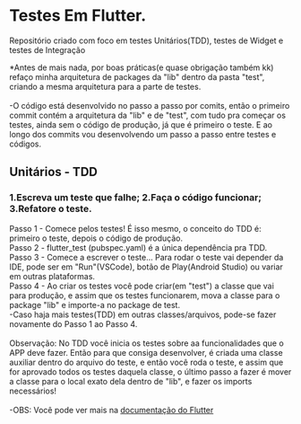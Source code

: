 # Testes Em Flutter.

Repositório criado com foco em testes Unitários(TDD), testes de Widget e testes de Integração

*Antes de mais nada, por boas práticas(e quase obrigação também kk) refaço minha arquitetura de packages da "lib" dentro da pasta "test", criando a mesma arquitetura para a parte de testes.<br><br>
-O código está desenvolvido no passo a passo por comits, então o primeiro commit contém a arquitetura da "lib" e de "test", com tudo pra começar os testes, ainda sem o código de produção, já que é primeiro o teste. E ao longo dos commits vou desenvolvendo um passo a passo entre testes e códigos.<br>

## Unitários - TDD
### 1.Escreva um teste que falhe; 2.Faça o código funcionar; 3.Refatore o teste.<br>
Passo 1 - Comece pelos testes! É isso mesmo, o conceito do TDD é: primeiro o teste, depois o código de produção.<br>
Passo 2 - flutter_test (pubspec.yaml) é a única dependência pra TDD.<br>
Passo 3 - Comece a escrever o teste... Para rodar o teste vai depender da IDE, pode ser em "Run"(VSCode), botão de Play(Android Studio) ou variar em outras plataformas.<br>
Passo 4 - Ao criar os testes você pode criar(em "test") a classe que vai para produção, e assim que os testes funcionarem, mova a classe para o package "lib" e importe-a no package de test.<br>
-Caso haja mais testes(TDD) em outras classes/arquivos, pode-se fazer novamente do Passo 1 ao Passo 4.<br><br>
Observação: No TDD você inicia os testes sobre aa funcionalidades que o APP deve fazer. Então para que consiga desenvolver, é criada uma classe auxiliar dentro do arquivo do teste, e então você roda o teste, e assim que for aprovado todos os testes daquela classe, o último passo a fazer é mover a classe para o local exato dela dentro de "lib", e fazer os imports necessários!<br><br>
-OBS: Você pode ver mais na <a href="https://codelabs.developers.google.com/codelabs/flutter-app-testing?hl=pt-br#4">documentação do Flutter</a>

